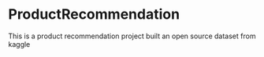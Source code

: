 # ProductRecommendation
This is a product recommendation project built an open source dataset from kaggle
